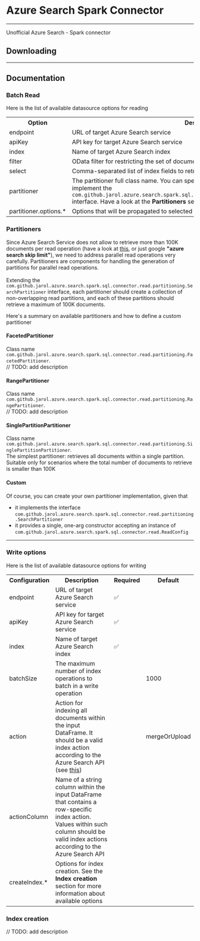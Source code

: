 # Azure Search Spark Connector

---

Unofficial Azure Search - Spark connector

## Downloading

----

## Documentation

### Batch Read

Here is the list of available datasource options for reading

<table>
    <tr>
        <th>Option</th>
        <th>Description</th>
        <th>Required</th>
        <th>Default</th>
    </tr>
    <tr>
        <td>endpoint</td>
        <td>URL of target Azure Search service</td>
        <td>&#9989</td>
        <td></td>
    </tr>
    <tr>
        <td>apiKey</td>
        <td>API key for target Azure Search service</td>
        <td>&#9989</td>
        <td></td>
    </tr>
    <tr>
        <td>index</td>
        <td>Name of target Azure Search index</td>
        <td>&#9989</td>
        <td></td>
    </tr>
    <tr>
        <td>filter</td>
        <td>OData filter for restricting the set of documents to retrieve</td>
        <td></td>
        <td></td>
    </tr>
    <tr>
        <td>select</td>
        <td>Comma-separated list of index fields to retrieve</td>
        <td></td>
        <td></td>
    </tr>
    <tr>
        <td>partitioner</td>
        <td>The partitioner full class name. 
You can specify a custom implementation that must implement the <code>com.github.jarol.azure.search.spark.sql.connector.read.partitioning.SearchPartitioner</code> interface.
Have a look at the <b>Partitioners</b> section for more information about partitioners.
</td>
        <td></td>
        <td>com.github.jarol.azure.search.spark.sql.connector.read.partitioning.SinglePartitionPartitioner</td>
    </tr>
    <tr>
        <td>partitioner.options.*</td>
        <td>Options that will be propagated to selected partitioner</td>
        <td></td>
        <td></td>
    </tr>
</table>

### Partitioners

Since Azure Search Service does not allow to retrieve more than 100K documents per read operation 
(have a look at <a href="https://learn.microsoft.com/en-us/dotnet/api/microsoft.azure.search.models.searchparameters.skip?view=azure-dotnet-legacy">this</a>, 
or just google <b>"azure search skip limit"</b>), we need to address parallel read operations very carefully.
Partitioners are components for handling the generation of partitions for parallel read operations.
<br>
<br>
Extending the <code>com.github.jarol.azure.search.spark.sql.connector.read.partitioning.SearchPartitioner</code> interface, each partitioner should 
create a collection of non-overlapping read partitions, and each of these partitions should retrieve a maximum of 100K documents.

Here's a summary on available partitioners and how to define a custom partitioner

#### FacetedPartitioner

Class name <code>com.github.jarol.azure.search.spark.sql.connector.read.partitioning.FacetedPartitioner</code></li>.
<br>
// TODO: add description

#### RangePartitioner

Class name <code>com.github.jarol.azure.search.spark.sql.connector.read.partitioning.RangePartitioner</code></li>.
<br>
// TODO: add description

#### SinglePartitionPartitioner

Class name <code>com.github.jarol.azure.search.spark.sql.connector.read.partitioning.SinglePartitionPartitioner</code></li>.
<br>
The simplest partitioner: retrieves all documents within a single partition. Suitable only for scenarios where the total number of documents 
to retrieve is smaller than 100K

#### Custom

Of course, you can create your own partitioner implementation, given that
<ul>
    <li>it implements the interface <code>com.github.jarol.azure.search.spark.sql.connector.read.partitioning.SearchPartitioner</code></li>
    <li>it provides a single, one-arg constructor accepting an instance of <code>com.github.jarol.azure.search.spark.sql.connector.read.ReadConfig</code></li>
</ul>

---

### Write options

Here is the list of available datasource options for writing

<table>
    <tr>
        <th>Configuration</th>
        <th>Description</th>
        <th>Required</th>
        <th>Default</th>
    </tr>
    <tr>
        <td>endpoint</td>
        <td>URL of target Azure Search service</td>
        <td>&#9989</td>
        <td></td>
    </tr>
    <tr>
        <td>apiKey</td>
        <td>API key for target Azure Search service</td>
        <td>&#9989</td>
        <td></td>
    </tr>
    <tr>
        <td>index</td>
        <td>Name of target Azure Search index</td>
        <td>&#9989</td>
        <td></td>
    </tr>
    <tr>
        <td>batchSize</td>
        <td>The maximum number of index operations to batch in a write operation</td>
        <td></td>
        <td>1000</td>
    </tr>
    <tr>    
        <td>action</td>
        <td>Action for indexing all documents within the input DataFrame.
It should be a valid index action according to the Azure Search API 
(see <a href="https://learn.microsoft.com/en-us/rest/api/searchservice/documents/?view=rest-searchservice-2024-07-01&tabs=HTTP#indexactiontype">this</a>)</td>
        <td></td>
        <td>mergeOrUpload</td>
    </tr>
    <tr>    
        <td>actionColumn</td>
        <td>Name of a string column within the input DataFrame that contains a row-specific index action. 
Values within such column should be valid index actions according to the Azure Search API</td>
        <td></td>
        <td></td>
    </tr>
    <tr>
        <td>createIndex.*</td>
        <td>Options for index creation. See the <b>Index creation</b> section for more information about available options</td>
        <td></td>
        <td></td>
    </tr>
</table>

### Index creation

// TODO: add description
